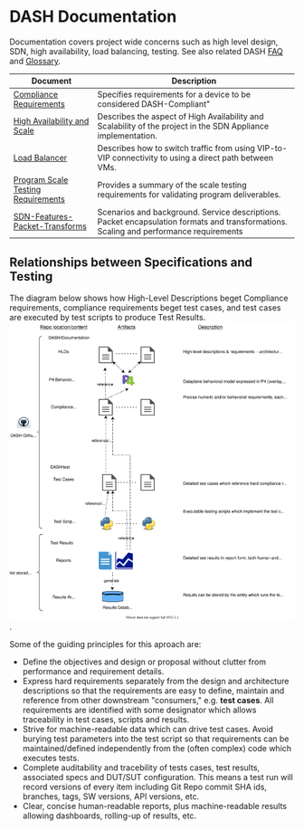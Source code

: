 # DASH Documentation 

Documentation covers project wide concerns such as high level design, SDN, high availability, load balancing, testing. See also related DASH [FAQ](https://github.com/Azure/DASH/wiki/FAQ) and [Glossary](https://github.com/Azure/DASH/wiki/Glossary). 

| Document | Description |
|----------|-------------|
| [Compliance Requirements](dash-compliance-requirements.md) | Specifies requirements for a device to be considered DASH-Compliant" |
| [High Availability and Scale](high-availability-and-scale.md) | Describes the aspect of High Availability and Scalability of the project in the SDN Appliance implementation. |
| [Load Balancer](load-balancer-v3.md) | Describes how to switch traffic from using VIP-to-VIP connectivity to using a direct path between VMs. |
| [Program Scale Testing Requirements](program-scale-testing-requirements-draft.md) | Provides a summary of the scale testing requirements for validating program deliverables. |
| [SDN-Features-Packet-Transforms](sdn-features-packet-transforms.md) | Scenarios and background. Service descriptions. Packet encapsulation formats and transformations. Scaling and performance requirements |

## Relationships between Specifications and Testing
The diagram below shows how High-Level Descriptions beget Compliance requirements, compliance requirements beget test cases, and test cases are executed by test scripts to produce Test Results.
![dash-specs-flow](images/general/dash-specs-flow.svg).

Some of the guiding principles for this aproach are:
* Define the objectives and design or proposal without clutter from performance and requirement details.
* Express hard requirements separately from the design and architecture descriptions so that the requirements are easy to define, maintain and reference from other downstream "consumers," e.g. **test cases**. All requirements are identified with some designator which allows traceability in test cases, scripts and results.
* Strive for machine-readable data which can drive test cases. Avoid burying test parameters into the test script so that requirements can be maintained/defined independently from the (often complex) code which executes tests.
* Complete auditability and tracebility of tests cases, test results, associated specs and DUT/SUT configuration. This means  a test run will record versions of every item including Git Repo commit SHA ids, branches, tags, SW versions, API versions, etc.
* Clear, concise human-readable reports, plus machine-readable results allowing dashboards, rolling-up of results, etc.